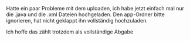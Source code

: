 Hatte ein paar Probleme mit dem uploaden,
ich habe jetzt einfach mal nur die .java und die .xml Dateien hochgeladen.
Den app-Ordner bitte ignorieren, hat nicht geklappt ihn vollständig hochzuladen.

Ich hoffe das zählt trotzdem als vollständige Abgabe
